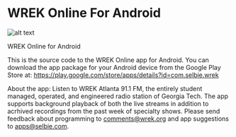 WREK Online For Android
=======================

![alt text](https://lh4.ggpht.com/luK-pr0Hz4V0MdiFyk4ZlSIyx2a90hDSoFCftjzcMeo1f6HilnE6Oug0By90baBKUPCv=w300-rw "WREK Online for Android")

WREK Online for Android

This is the source code to the WREK Online app for Android. You can download the app package for your Android device from the Google Play Store at: https://play.google.com/store/apps/details?id=com.selbie.wrek

About the app:
Listen to WREK Atlanta 91.1 FM, the entirely student managed, operated, and engineered radio station of Georgia Tech. The app supports background playback of both the live streams in addition to acrhived recordings from the past week of specialty shows. Please send feedback about programming to comments@wrek.org and app suggestions to apps@selbie.com.

